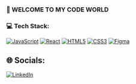 ### 👋 WELCOME TO MY CODE WORLD 

### 💻 Tech Stack:
[![JavaScript](https://img.shields.io/badge/JavaScript-8A2BE2)](https://github.com/MagdalenaTyminska)
[![React](https://img.shields.io/badge/React-8A2BE2)](https://github.com/MagdalenaTyminska)
[![HTML5](https://img.shields.io/badge/HTML5-8A2BE2)](https://github.com/MagdalenaTyminska)
[![CSS3](https://img.shields.io/badge/CSS3-8A2BE2)](https://github.com/MagdalenaTyminska)
[![Figma](https://img.shields.io/badge/Figma-8A2BE2)](https://github.com/MagdalenaTyminska)

## 🌐 Socials:
[![LinkedIn](https://img.shields.io/badge/LinkedIn-%230077B5.svg?logo=linkedin&logoColor=white)](https://www.linkedin.com/in/mtyminska/) 
<!--
**MagdalenaTyminska/MagdalenaTyminska** is a ✨ _special_ ✨ repository because its `README.md` (this file) appears on your GitHub profile.

Here are some ideas to get you started:

- 🔭 I’m currently working on ...
- 🌱 I’m currently learning ...
- 👯 I’m looking to collaborate on ...
- 🤔 I’m looking for help with ...
- 💬 Ask me about ...
- 📫 How to reach me: ...
- 😄 Pronouns: ...
- ⚡ Fun fact: ...
-->
